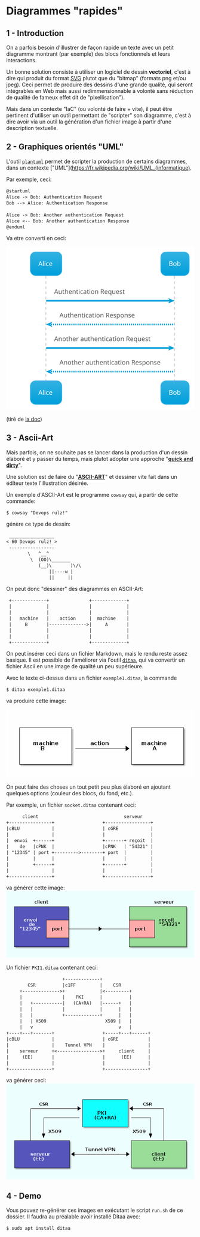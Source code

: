 # Diagrammes "rapides"

## 1 - Introduction

On a parfois besoin d'illustrer de façon rapide un texte avec un petit diagramme montrant (par exemple) des blocs fonctionnels et leurs interactions.

Un bonne solution consiste à utiliser un logiciel de dessin **vectoriel**, c'est à dire qui produit du format [SVG](https://fr.wikipedia.org/wiki/Scalable_Vector_Graphics)
plutot que du "bitmap" (formats png et/ou jpeg).
Ceci permet de produire des dessins d'une grande qualité, qui seront intégrables en Web mais aussi redimmensionnable à volonté sans réduction de qualité (le fameux effet dit de "pixellisation").

Mais dans un contexte "IaC" (ou volonté de faire + vite), il peut être pertinent d'utiliser un outil permettant de "scripter" son diagramme, c'est à dire avoir via un outil la génération d'un fichier image à partir d'une description textuelle.

## 2 - Graphiques orientés "UML"

L'outil [`plantuml`](https://plantuml.com/) permet de scripter la production de certains diagrammes, dans un contexte ["UML"](https://fr.wikipedia.org/wiki/UML_(informatique).

Par exemple, ceci:
```
@startuml
Alice -> Bob: Authentication Request
Bob --> Alice: Authentication Response

Alice -> Bob: Another authentication Request
Alice <-- Bob: Another authentication Response
@enduml
```
Va etre converti en ceci:

![plantuml1](./plantuml_1.svg)

(tiré de [la doc](https://plantuml.com/sequence-diagram))

## 3 - Ascii-Art

Mais parfois, on ne souhaite pas se lancer dans la production d'un dessin élaboré et y passer du temps, mais plutot adopter une approche
"[__quick and dirty__](https://fr.wikipedia.org/wiki/Quick-and-dirty)".

Une solution est de faire du "[__ASCII-ART__](https://fr.wikipedia.org/wiki/Art_ASCII)" et dessiner vite fait dans un éditeur texte l'illustration désirée.

Un exemple d'ASCII-Art est le programme `cowsay` qui, à partir de cette commande:
```
$ cowsay "Devops rulz!"
```
génère ce type de dessin:
```
 _________________
< 60 Devops rulz! >
 -----------------
        \   ^__^
         \  (OO)\_______
            (__)\       )\/\
                ||----w |
                ||     ||
```

On peut donc "dessiner" des diagrammes en ASCII-Art:
```
 +-------------+               +-------------+
 |             |               |             |
 |             |               |             |
 |   machine   |    action     |  machine    |
 |     B       |-------------->|     A       |
 |             |               |             |
 |             |               |             |
 +-------------+               +-------------+
```

On peut insérer ceci dans un fichier Markdown, mais le rendu reste assez basique.
Il est possible de l'améliorer via l'outil [`ditaa`](https://ditaa.sourceforge.net/),
qui va convertir un fichier Ascii en une image de qualité un peu supérieure.

Avec le texte ci-dessus dans un fichier `exemple1.ditaa`, la commande
```
$ ditaa exemple1.ditaa
```
va produire cette image:

![test1](exemple1.png)

On peut faire des choses un tout petit peu plus élaboré en ajoutant quelques options (couleur des blocs, du fond, etc.).


Par exemple, un fichier `socket.ditaa` contenant ceci:

```
      client                                serveur
+----------------+                  +-----------------+
|cBLU            |                  | cGRE            |
|                |                  |                 |
|  envoi  +------+                  +-------+ reçoit  |
|    de   |cPNK  |                  |cPNK   | "54321" |
| "12345" | port +--------->--------+ port  |         |
|         |      |                  |       |         |
|         +------+                  +-------+         |
|                |                  |                 |
+----------------+                  +-----------------+
```

va générer cette image:
![socket1](socket_1.png)


Un fichier `PKI1.ditaa` contenant ceci:

```
                     +-------------+
        CSR          |c1FF         |    CSR
     +-------------->+             |<---------+
     |               |    PKI      |          |
     |   +-----------|   (CA+RA)   |------+   |
     |   |           |             |      |   |
     |   |           +-------------+      |   |
     |   | X509                      X509 |   |
     |   v                                v   |
+----+---+-------+                  +-----+---+------+
|cBLU            |                  | cGRE           |
|                |    Tunnel VPN    |                |
|    serveur     +<---------------->+     client     |
|     (EE)       |                  |      (EE)      |
|                |                  |                |
+----------------+                  +----------------+
```

va générer ceci:
![pki](PKI_1.png)


## 4 - Demo

Vous pouvez re-générer ces images en exécutant le script `run.sh` de ce dossier.
Il faudra au préalable avoir installé Ditaa avec:
```
$ sudo apt install ditaa
```

